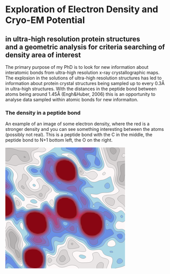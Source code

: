 # Exploration of Electron Density and Cryo-EM Potential  
**in ultra-high resolution protein structures**  
**and a geometric analysis for criteria searching of density area of interest**  
---  

The primary purpose of my PhD is to look for new information about interatomic bonds from ultra-high resolution x-ray crystallographic maps. The explosion in the solutions of ultra-high resolution structures has led to information about protein crystal structures being sampled up to every 0.3Å in ultra-high structures.  With the distances in the peptide bond between atoms being around 1.45Å (Engh&Huber, 2006) this is an opportunity to analyse data sampled within atomic bonds for new informaiton.  

### The density in a peptide bond
An example of an image of some electron density, where the red is a stronger density and you can see something interesting between the atoms (possibly not real).  This is a peptide bond with the C in the middle, the peptide bond to N+1 bottom left, the O on the right.

![image info](./assets/density.png)  


